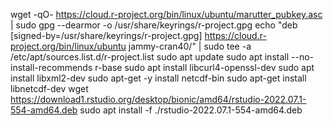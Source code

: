 wget -qO- https://cloud.r-project.org/bin/linux/ubuntu/marutter_pubkey.asc | sudo gpg --dearmor -o /usr/share/keyrings/r-project.gpg
echo "deb [signed-by=/usr/share/keyrings/r-project.gpg] https://cloud.r-project.org/bin/linux/ubuntu jammy-cran40/" | sudo tee -a /etc/apt/sources.list.d/r-project.list
sudo apt update
sudo apt install --no-install-recommends r-base
sudo apt install libcurl4-openssl-dev
sudo apt install libxml2-dev
sudo apt-get -y install netcdf-bin
sudo apt-get install libnetcdf-dev
wget https://download1.rstudio.org/desktop/bionic/amd64/rstudio-2022.07.1-554-amd64.deb
sudo apt install -f ./rstudio-2022.07.1-554-amd64.deb
